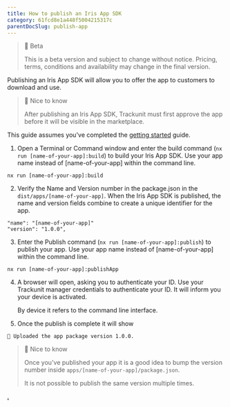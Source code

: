 ```yaml
---
title: How to publish an Iris App SDK
category: 61fcd8e1a448f5004215317c
parentDocSlug: publish-app
---
```


> 🚧 Beta
> 
> This is a beta version and subject to change without notice. Pricing, terms, conditions and availability may change in the final version.

Publishing an Iris App SDK will allow you to offer the app to customers to download and use. 

> 📘 Nice to know
> 
> After publishing an Iris App SDK, Trackunit must first approve the app before it will be visible in the marketplace.

This guide assumes you've completed the [getting started](./getting-started) guide.

1. Open a Terminal or Command window and enter the build command (`nx run [name-of-your-app]:build`) to build your Iris App SDK. Use your app name instead of [name-of-your-app] within the command line.

```
nx run [name-of-your-app]:build
```



2. Verify the Name and Version number in the package.json in the `dist/apps/[name-of-your-app]`. When the Iris App SDK is published, the name and version fields combine to create a unique identifier for the app.

```
"name": "[name-of-your-app]"
"version": "1.0.0",
```



3. Enter the Publish command (`nx run [name-of-your-app]:publish`) to publish your app. Use your app name instead of [name-of-your-app] within the command line.

```
nx run [name-of-your-app]:publishApp
```



4. A browser will open, asking you to authenticate your ID. Use your Trackunit manager credentials to authenticate your ID. It will inform you your device is activated.
   
   By device it refers to the command line interface.

5. Once the publish is complete it will show

```
🚀 Uploaded the app package version 1.0.0.
```

> 📘 Nice to know
> 
> Once you've published your app it is a good idea to bump the version number inside `apps/[name-of-your-app]/package.json`.
>
> It is not possible to publish the same version multiple times.

[.](https://nowhere.trackunit.com)
